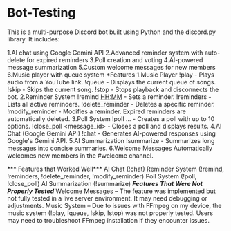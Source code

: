 # Bot-Testing
This is a multi-purpose Discord bot built using Python and the discord.py library. It includes:

1.AI chat using Google Gemini API
2.Advanced reminder system with auto-delete for expired reminders
3.Poll creation and voting
4.AI-powered message summarization
5.Custom welcome messages for new members
6.Music player with queue system
*Features
1.Music Player
!play <URL> - Plays audio from a YouTube link.
!queue - Displays the current queue of songs.
!skip - Skips the current song.
!stop - Stops playback and disconnects the bot.
2.Reminder System
!remind <DD-MM-YYYY> <HH:MM> <message> - Sets a reminder.
!reminders - Lists all active reminders.
!delete_reminder <ID> - Deletes a specific reminder.
!modify_reminder <ID> <new date> <new time> <new message> - Modifies a reminder.
Expired reminders are automatically deleted.
3.Poll System
!poll <question> <option1> <option2> ... - Creates a poll with up to 10 options.
!close_poll <message_id> - Closes a poll and displays results.
4.AI Chat (Google Gemini API)
!chat <message> - Generates AI-powered responses using Google's Gemini API.
5.AI Summarization
!summarize <message> - Summarizes long messages into concise summaries.
6.Welcome Messages
Automatically welcomes new members in the #welcome channel.


*** Features that Worked Well***
AI Chat (!chat)
Reminder System (!remind, !reminders, !delete_reminder, !modify_reminder)
Poll System (!poll, !close_poll)
AI Summarization (!summarize)
***Features That Were Not Properly Tested***
Welcome Messages – The feature was implemented but not fully tested in a live server environment. It may need debugging or adjustments.
Music System – Due to issues with FFmpeg on my device, the music system (!play, !queue, !skip, !stop) was not properly tested. Users may need to troubleshoot FFmpeg installation if they encounter issues.
